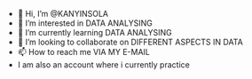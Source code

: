 - 👋 Hi, I’m @KANYINSOLA
- 👀 I’m interested in DATA ANALYSING
- 🌱 I’m currently learning DATA ANALYSING
- 💞️ I’m looking to collaborate on DIFFERENT ASPECTS IN DATA
- 📫 How to reach me VIA MY E-MAIL
- I am also an account where i currently practice

<!---
KANYINSOLAA/KANYINSOLAA is a ✨ special ✨ repository because its `README.md` (this file) appears on your GitHub profile.
You can click the Preview link to take a look at your changes.
--->
